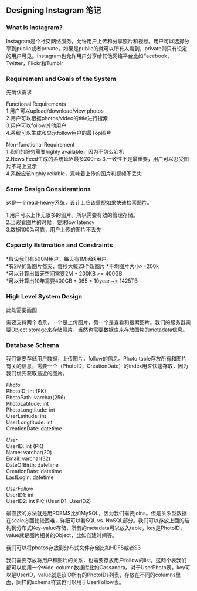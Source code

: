 ## Designing Instagram 笔记

### What is Instagram?
Instagram是个社交网络服务，允许用户上传和分享照片和视频。用户可以选择分享到public或者private，如果是public的就可以所有人看到，private则只有设定的用户可见。Instagram也允许用户分享给其他网络平台比如Facebook，Twitter，Flickr和Tumblr

### Requirement and Goals of the System
先确认需求

Functional Requirements  
1.用户可以upload/download/view photos  
2.用户可以根据photos/video的title进行搜索  
3.用户可以follow其他用户  
4.系统可以生成和显示follow用户的最Top图片

Non-functional Requirement  
1.我们的服务需要highly available，因为不怎么宕机  
2.News Feed生成的系统延迟最多200ms
3.一致性不是最重要，用户可以忍受图片不马上显示  
4.系统应该highly reliable，意味着上传的图片和视频不丢失  

### Some Design Considerations
这是一个read-heavy系统，设计上应该重视如果快速检索图片。

1.用户可以上传无限多的图片。所以需要有效的管理存储。  
2.当观看图片的时候，要求low latency  
3.数据100%可靠，用户上传的图片不丢失  

### Capacity Estimation and Constraints
*假设我们有500M用户，每天有1M活跃用户。  
*有2M的新图片每天，每秒大概23个新图片
*平均图片大小>=200k  
*可以计算出每天空间需要2M * 200KB >= 400GB  
*可以计算出10年需要400GB * 365 * 10year \~= 1425TB

### High Level System Design
此处需要画图  

需要支持两个场景，一个是上传图片，另一个是查看和搜索图片。我们的服务器需要Object storage来存储照片，当然也需要数据库来存放图片的metadata信息。

### Database Schema
我们需要存储用户数据，上传图片，follow的信息。Photo table存放所有和图片有关的信息，需要一个（PhotoID，CreationDate）的index用来快速存取，因为我们优先获取最近的图片。

*Photo*  
PhotoID: int (PK)  
PhotoPath: varchar(256)  
PhotoLatitude: int  
PhotoLongtitude: int  
UserLatitude: int  
UserLongtitude: int  
CreationDate: datetime  

*User*  
UserID: int (PK)  
Name: varchar(20)  
Email: varchar(32)  
DateOfBirth: datetime  
CreationDate: datetime  
LastLogin: datetime  

*UserFollow*  
UserID1: int  
UserID2: int
PK: (UserID1, UserID2)

最直接的方法就是用RDBMS比如MySQL，因为我们需要joins。但是关系型数据在scale方面比较困难，详细可以看SQL vs. NoSQL部分。我们可以存放上面的结构到分布式Key-value存储，所有的metadata可以放入table，key是PhotoID，value就是图片相关的Object，比如创建时间等。

我们可以将photos存放到分布式文件存储比如HDFS或者S3

我们需要存放将用户和图片的关系，也需要存放用户follow的list，这两个表我们都可以使用一个wide-column数据库比如Cassandra。对于UserPhoto表，key可以是UserID，value就是该ID所有的PhotoIDs列表，存放在不同的columns里面，同样的schema样式也可以用于UserFollow表。



